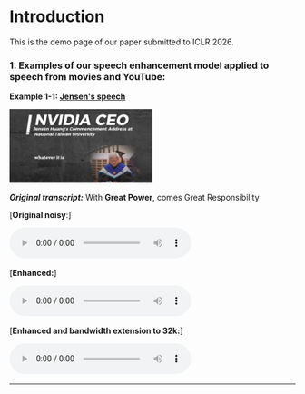 # Introduction

This is the demo page of our paper submitted to ICLR 2026.


### 1. Examples of our speech enhancement model applied to speech from movies and YouTube:

**Example 1-1: [Jensen's speech](https://www.youtube.com/watch?v=zbzCiau3hWc&t=24s)**

<img src="img/Commencement Speech.png" style="width:50%; height:auto;"/>

***Original transcript:*** With **Great Power**, comes Great Responsibility  	

[**Original noisy**:]

<audio style="width:320px" controls="controls">
	<source src="wavs/Run_noisy.wav" type="audio/wav" />
</audio>

[**Enhanced:**]  

<audio style="width:320px" controls="controls">
	<source src="wavs/Run.wav" type="audio/wav" />
</audio>

[**Enhanced and bandwidth extension to 32k:**]  

<audio style="width:320px" controls="controls">
	<source src="wavs/Run_32k_kaiser_best.flac" type="audio/wav" />
</audio>

-----------------------------------------------------------

